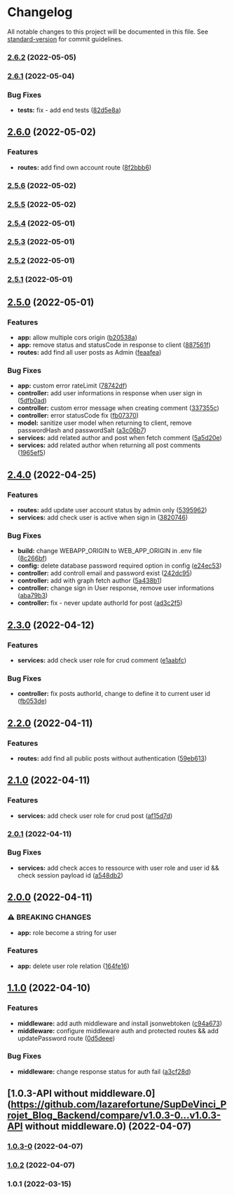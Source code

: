 # Changelog

All notable changes to this project will be documented in this file. See [standard-version](https://github.com/conventional-changelog/standard-version) for commit guidelines.

### [2.6.2](https://github.com/lazarefortune/SupDeVinci-Projet-Blog-Backend/compare/v2.6.1...v2.6.2) (2022-05-05)

### [2.6.1](https://github.com/lazarefortune/SupDeVinci-Projet-Blog-Backend/compare/v2.6.0...v2.6.1) (2022-05-04)


### Bug Fixes

* **tests:** fix - add end tests ([82d5e8a](https://github.com/lazarefortune/SupDeVinci-Projet-Blog-Backend/commit/82d5e8a291688a975ee43ddbd4b7c7bd65572e26))

## [2.6.0](https://github.com/lazarefortune/SupDeVinci-Projet-Blog-Backend/compare/v2.5.6...v2.6.0) (2022-05-02)


### Features

* **routes:** add find own account route ([8f2bbb6](https://github.com/lazarefortune/SupDeVinci-Projet-Blog-Backend/commit/8f2bbb6826e608f1fb7dd474c9e2275ab0566ddc))

### [2.5.6](https://github.com/lazarefortune/SupDeVinci-Projet-Blog-Backend/compare/v2.5.5...v2.5.6) (2022-05-02)

### [2.5.5](https://github.com/lazarefortune/SupDeVinci-Projet-Blog-Backend/compare/v2.5.4...v2.5.5) (2022-05-02)

### [2.5.4](https://github.com/lazarefortune/SupDeVinci-Projet-Blog-Backend/compare/v2.5.3...v2.5.4) (2022-05-01)

### [2.5.3](https://github.com/lazarefortune/SupDeVinci-Projet-Blog-Backend/compare/v2.5.2...v2.5.3) (2022-05-01)

### [2.5.2](https://github.com/lazarefortune/SupDeVinci-Projet-Blog-Backend/compare/v2.5.1...v2.5.2) (2022-05-01)

### [2.5.1](https://github.com/lazarefortune/SupDeVinci-Projet-Blog-Backend/compare/v2.5.0...v2.5.1) (2022-05-01)

## [2.5.0](https://github.com/lazarefortune/SupDeVinci-Projet-Blog-Backend/compare/v2.4.0...v2.5.0) (2022-05-01)


### Features

* **app:** allow multiple cors origin ([b20538a](https://github.com/lazarefortune/SupDeVinci-Projet-Blog-Backend/commit/b20538a9a9acb3129f30b9559217710061d310ac))
* **app:** remove status and statusCode in response to client ([887561f](https://github.com/lazarefortune/SupDeVinci-Projet-Blog-Backend/commit/887561f9153a59d6335c6321e80bddcfc950e83d))
* **routes:** add find all user posts as Admin ([feaafea](https://github.com/lazarefortune/SupDeVinci-Projet-Blog-Backend/commit/feaafea93b3af2d0e8a69c43a4243282206506d8))


### Bug Fixes

* **app:** custom error rateLimit ([78742df](https://github.com/lazarefortune/SupDeVinci-Projet-Blog-Backend/commit/78742dfe63b1503fb23cd76bdb766a39cc8af188))
* **controller:** add user informations in response when user sign in ([5dfb0ad](https://github.com/lazarefortune/SupDeVinci-Projet-Blog-Backend/commit/5dfb0ada28f764d2f4002d18d75a6ce3db9a1df6))
* **controller:** custom error message when creating comment ([337355c](https://github.com/lazarefortune/SupDeVinci-Projet-Blog-Backend/commit/337355c9a2b1a79e3f5f0c6995c226d8fcb05550))
* **controller:** error statusCode fix ([fb07370](https://github.com/lazarefortune/SupDeVinci-Projet-Blog-Backend/commit/fb073700bdec3ddb8686cdefaa625ea557c411d1))
* **model:** sanitize user model when returning to client, remove passwordHash and passwordSalt ([a3c06b7](https://github.com/lazarefortune/SupDeVinci-Projet-Blog-Backend/commit/a3c06b7bf8dc33144ce53bc1df7287f393cc96ad))
* **services:** add related author and post when fetch comment ([5a5d20e](https://github.com/lazarefortune/SupDeVinci-Projet-Blog-Backend/commit/5a5d20e67e59b62a81021cc1c046c02a2009a952))
* **services:** add related author when returning all post comments ([1965ef5](https://github.com/lazarefortune/SupDeVinci-Projet-Blog-Backend/commit/1965ef53e6444ef79aa3ea1021860c7d7308a51b))

## [2.4.0](https://github.com/lazarefortune/SupDeVinci_Projet_Blog_Backend/compare/v2.3.0...v2.4.0) (2022-04-25)


### Features

* **routes:** add update user account status by admin only ([5395962](https://github.com/lazarefortune/SupDeVinci_Projet_Blog_Backend/commit/5395962c7c038274741082a16430a9a9fafda27b))
* **services:** add check user is active when sign in ([3820746](https://github.com/lazarefortune/SupDeVinci_Projet_Blog_Backend/commit/38207467bd32e0e80dba15b8e8e4601ef32e4830))


### Bug Fixes

* **build:** change WEBAPP_ORIGIN to WEB_APP_ORIGIN in .env file ([8c266bf](https://github.com/lazarefortune/SupDeVinci_Projet_Blog_Backend/commit/8c266bfa60255ca8d2989dad0edce9a67f25cb4e))
* **config:** delete database password required option in config ([e24ec53](https://github.com/lazarefortune/SupDeVinci_Projet_Blog_Backend/commit/e24ec533146a83ecf75c798c896a230bc18fa0c1))
* **controller:** add controll email and password exist ([242dc95](https://github.com/lazarefortune/SupDeVinci_Projet_Blog_Backend/commit/242dc95045c101738f4e5369c22808a477919817))
* **controller:** add with graph fetch author ([5a438b1](https://github.com/lazarefortune/SupDeVinci_Projet_Blog_Backend/commit/5a438b16b6517d1f4a9602a6794da4fd3ca45fc1))
* **controller:** change sign in User response, remove user informations ([aba79b3](https://github.com/lazarefortune/SupDeVinci_Projet_Blog_Backend/commit/aba79b3e18277fbf928686ac97c04573024d6dfd))
* **controller:** fix - never update authorId for post ([ad3c2f5](https://github.com/lazarefortune/SupDeVinci_Projet_Blog_Backend/commit/ad3c2f5e18b6b923e7f9807397e13281117a5d7e))

## [2.3.0](https://github.com/lazarefortune/SupDeVinci_Projet_Blog_Backend/compare/v2.2.0...v2.3.0) (2022-04-12)


### Features

* **services:** add check user role for crud comment ([e1aabfc](https://github.com/lazarefortune/SupDeVinci_Projet_Blog_Backend/commit/e1aabfcdc674017f4db662837ed6d468b1e7c095))


### Bug Fixes

* **controller:** fix posts authorId, change to define it to current user id ([fb053de](https://github.com/lazarefortune/SupDeVinci_Projet_Blog_Backend/commit/fb053de39fa76f6802fee90bc3e37a6596a06caa))

## [2.2.0](https://github.com/lazarefortune/SupDeVinci_Projet_Blog_Backend/compare/v2.1.0...v2.2.0) (2022-04-11)


### Features

* **routes:** add find all public posts without authentication ([59eb613](https://github.com/lazarefortune/SupDeVinci_Projet_Blog_Backend/commit/59eb6131084e45e724630db9e11e16c10619597b))

## [2.1.0](https://github.com/lazarefortune/SupDeVinci_Projet_Blog_Backend/compare/v2.0.1...v2.1.0) (2022-04-11)


### Features

* **services:** add check user role for crud post ([af15d7d](https://github.com/lazarefortune/SupDeVinci_Projet_Blog_Backend/commit/af15d7d9452afd32a1ec017376eb49de6a22cf42))

### [2.0.1](https://github.com/lazarefortune/SupDeVinci_Projet_Blog_Backend/compare/v2.0.0...v2.0.1) (2022-04-11)


### Bug Fixes

* **services:** add check acces to ressource with user role and user id && check session payload id ([a548db2](https://github.com/lazarefortune/SupDeVinci_Projet_Blog_Backend/commit/a548db229b0f04ea87ca1265ca79e5a592ce9dcb))

## [2.0.0](https://github.com/lazarefortune/SupDeVinci_Projet_Blog_Backend/compare/v1.1.0...v2.0.0) (2022-04-11)


### ⚠ BREAKING CHANGES

* **app:** role become a string for user

### Features

* **app:** delete user role relation ([164fe16](https://github.com/lazarefortune/SupDeVinci_Projet_Blog_Backend/commit/164fe168e0713b05ecffa294c469e8ff3225d1c5))

## [1.1.0](https://github.com/lazarefortune/SupDeVinci_Projet_Blog_Backend/compare/v1.0.3-0...v1.1.0) (2022-04-10)


### Features

* **middleware:** add auth middleware and install jsonwebtoken ([c94a673](https://github.com/lazarefortune/SupDeVinci_Projet_Blog_Backend/commit/c94a673286d8cf0838c8631b90a08309a5393e9b))
* **middleware:** configure middleware auth and protected routes && add updatePassword route ([0d5deee](https://github.com/lazarefortune/SupDeVinci_Projet_Blog_Backend/commit/0d5deee0ab4978b2343dc1fa975925ed5c73f882))


### Bug Fixes

* **middleware:** change response status for auth fail ([a3cf28d](https://github.com/lazarefortune/SupDeVinci_Projet_Blog_Backend/commit/a3cf28d189c1fba38f28de6b14d8f09148857eea))

## [1.0.3-API without middleware.0](https://github.com/lazarefortune/SupDeVinci_Projet_Blog_Backend/compare/v1.0.3-0...v1.0.3-API without middleware.0) (2022-04-07)

### [1.0.3-0](https://github.com/lazarefortune/SupDeVinci_Projet_Blog_Backend/compare/v1.0.2...v1.0.3-0) (2022-04-07)

### [1.0.2](https://github.com/lazarefortune/SupDeVinci_Projet_Blog_Backend/compare/v2.0.0...v1.0.2) (2022-04-07)

### 1.0.1 (2022-03-15)
